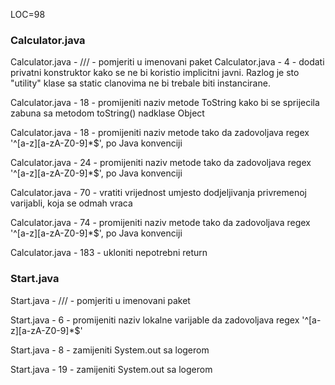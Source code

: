 LOC=98

### Calculator.java
  
Calculator.java - /// - pomjeriti u imenovani paket
Calculator.java - 4 - dodati privatni konstruktor kako se ne bi koristio implicitni javni. Razlog je sto "utility" klase sa static clanovima ne bi trebale biti instancirane.  

Calculator.java - 18 - promijeniti naziv metode ToString kako bi se sprijecila zabuna sa metodom toString() nadklase Object  

Calculator.java - 18 - promijeniti naziv metode tako da zadovoljava regex '^[a-z][a-zA-Z0-9]*$', po Java konvenciji  

Calculator.java - 24 - promijeniti naziv metode tako da zadovoljava regex '^[a-z][a-zA-Z0-9]*$', po Java konvenciji  

Calculator.java - 70 - vratiti vrijednost umjesto dodjeljivanja privremenoj varijabli, koja se odmah vraca  

Calculator.java - 74 - promijeniti naziv metode tako da zadovoljava regex '^[a-z][a-zA-Z0-9]*$', po Java konvenciji  

Calculator.java - 183 - ukloniti nepotrebni return

### Start.java

Start.java - /// - pomjeriti u imenovani paket  

Start.java - 6 - promijeniti naziv lokalne varijable da zadovoljava regex '^[a-z][a-zA-Z0-9]*$'  

Start.java - 8 - zamijeniti System.out sa logerom  

Start.java - 19 - zamijeniti System.out sa logerom  
